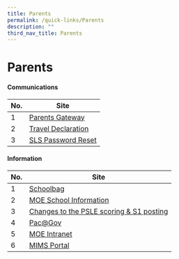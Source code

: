 ```yaml
---
title: Parents
permalink: /quick-links/Parents
description: ""
third_nav_title: Parents
---
```

# **Parents**

#### Communications

| No. 	| Site 	|
|---	|---	|
| 1 	| [Parents Gateway](https://xishanpri.moe.edu.sg/quick-links/parents/parents-gateway) 	|
| 2 	| [Travel Declaration](https://form.gov.sg/#!/5e27b0eb93545100111834bf) 	|
| 3 	| [SLS Password Reset](https://form.gov.sg/#!/5d5244b9d340f9001a68fbb9) 	|



#### Information

| No. 	| Site 	|
|---	|---	|
| 1 	| [Schoolbag](https://www.schoolbag.edu.sg/) 	|
| 2 	| [MOE School Information](https://sis.moe.gov.sg/SchoolDetails.aspx?schoolCode=1227) 	|
| 3 	| [Changes to the PSLE scoring & S1 posting](/quick-links/parents/changes-to-the-psle-scoring-and-s1-posting) 	|
| 4 	| [Pac@Gov](https://www.hrp.gov.sg/hrp/#/)	|
| 5 	| [MOE Intranet](https://intranet.moe.gov.sg/Pages/Home.aspx)	|
| 6 	| [MIMS Portal](https://idp.mims.moe.gov.sg/nidp/saml2/sso) 	|